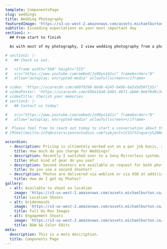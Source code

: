```yaml
---
template: ComponentsPage
slug: weddings
title: Wedding Photography
featuredImage: 'https://s3-us-west-2.amazonaws.com/assets.michaelburton.co/IMG_0901.jpg'
subtitle: Exceeding expectations on your most important day
section1: >-
  ## From start to finish 

  As with most of my photography, I view wedding photography from a photojournalist perspective. I aim to tell a story of the day, one that involves everything from the preparation, to the final dances at the end of the night.

# section2: |-
#   ## Check us out.

#   <iframe width="560" height="315"
#   src="https://www.youtube.com/embed/Js00yn142ic" frameborder="0"
#   allow="autoplay; encrypted-media" allowfullscreen></iframe>

# video: 'https://ucarecdn.com/e6979298-66d6-4245-b496-6e5a5d507135/'
# videoPoster: 'https://ucarecdn.com/69ba14a8-6481-4671-abb6-0e6f0d9c3e46/'
# videoTitle: Cherish your memories
# section3: |-
#   ## Contact us today!

#   src="https://www.youtube.com/embed/Js00yn142ic" frameborder="0"
#   allow="autoplay; encrypted-media" allowfullscreen></iframe>

#  Please feel free to reach out today to start a conversation about the needs for you next event. Please don't hesitate to send over an email to
# [Mike](mailto:info@colorsciencestudios.com?subject=[CSS]%Inquery%20Weddings%20SiteReferral)

accordion:
  - description: Pricing is ultimately worked out on a per job basic, so make sure to contact me directly for an accurate quote. However as a general reference rates start at $350/Hour and are factoring in to include post and pre production time.
    title: How much do you charge for Weddings?
  - description: Recently I switched over to a Sony Mirrorless system, and quite frankly am loving the new setup. As a previous Canon user, I'm still a huge fan of their L series lenses and build quality on the 5D lineup, but the new autofocus system available on the A9/A7 cameras in a true gamechanger. With almost 700 focus points, nearly every shot comes out sharp and crisp. Combining the Sony A7 Mk III with a Zeiss 50mm 1.4 for portraits and videography produces magical effects I can't wait to share
    title: What kind of gear do you use?
  - description: Second shooters are available on request for both photography and videography. Typically second/third shooter jobs are needed for videography/photography joint contracts, and jobs $2500 or higher.
    title: Do you use a second shooter?
  - description: Photos are delivered via weblink or via USB at additional extra charge. Web links are included in all photo packages, and clients have full access to the unrestricted Hi-Res JPEG outputs from their session. Once clients have their pictures they may print them at their convenience on any available printer. MPix is an online servie I personally recommend, whereas Costco is also an excellent in person option. Photo turnaround ultimately depends on the number of photos taken and availability, but is guarenteed within 30 days. For photobooth rentals, headshots photos are guarentted withing 1 week.
    title: How do I get my Photos?
gallery:
  - alt: Available to shoot on location
    image: 'https://s3-us-west-2.amazonaws.com/assets.michaelburton.co/IMG_3934.jpg'
    title: Location Shoots
  - alt: bridesmaids
    image: 'https://s3-us-west-2.amazonaws.com/assets.michaelburton.co/IMG_6641.jpg'
    title: Full Hi-Res Images
  - alt: Engagement Shoots
    image: 'https://s3-us-west-2.amazonaws.com/assets.michaelburton.co/IMG_2182.jpg'
    title: B&W && Color Edits
meta:
  description: This is a meta description.
  title: Components Page
---
```

